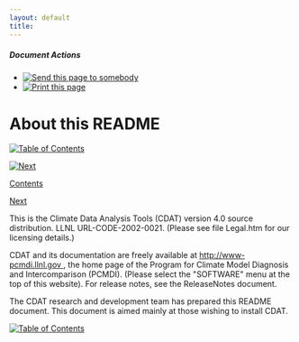 ```yaml
---
layout: default
title: 
---
```



#####  Document Actions

  * [ ![Send this page to somebody](media/mail_icon.gif) ](/cdat/download/installation-guide/about-readme/sendto_form)
  * [ ![Print this page](media/print_icon.gif) ](/this.print\(\))

#  About this README

[ ![Table of Contents](media/arrow-up) ](/)

[ ![Next](media/arrow-right) ](/introduction)

[ Contents ](/)

[ Next ](/introduction)

This is the Climate Data Analysis Tools (CDAT) version 4.0 source
distribution. LLNL URL-CODE-2002-0021. (Please see file Legal.htm for our
licensing details.)  
  
CDAT and its documentation are freely available at [ http://www-pcmdi.llnl.gov
](/) , the home page of the Program for Climate Model Diagnosis and
Intercomparison (PCMDI). (Please select the "SOFTWARE" menu at the top of this
website). For release notes, see the ReleaseNotes document.  
  
The CDAT research and development team has prepared this README document. This
document is aimed mainly at those wishing to install CDAT.

[ ![Table of Contents](media/arrow-up) ](/)
